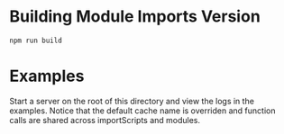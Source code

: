 # Building Module Imports Version

```shell
npm run build
```

# Examples

Start a server on the root of this directory and view the logs in the examples.
Notice that the default cache name is overriden and function calls are shared
across importScripts and modules.
